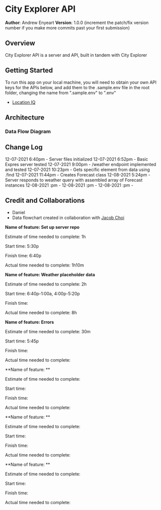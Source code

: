 # City Explorer API

**Author**: Andrew Enyeart
**Version**: 1.0.0 (increment the patch/fix version number if you make more commits past your first submission)

## Overview
City Explorer API is a server and API, built in tandem with City Explorer

## Getting Started
To run this app on your local machine, you will need to obtain your own API keys for the APIs below, and add them to the .sample.env file in the root folder, changing the name from ".sample.env" to ".env"
- [Location IQ](https://locationiq.com/register)


## Architecture
### Data Flow Diagram
<!-- ![Data Flow Diagram](./public/img/data-flow.jpg?raw=true "Data Flow Diagram") -->

## Change Log
<!-- Use this area to document the iterative changes made to your application as each feature is successfully implemented. Use time stamps. Here's an example:

01-01-2001 4:59pm - Application now has a fully-functional express server, with a GET route for the location resource. -->
12-07-2021 6:40pm - Server files initialized
12-07-2021 6:52pm - Basic Expres server tested
12-07-2021 9:00pm - /weather endpoint implemented and tested
12-07-2021 10:23pm - Gets specific element from data using .find
12-07-2021 11:44pm - Creates Forecast class
12-08-2021 5:24pm - Server responds to weather query with assembled array of Forecast instances
12-08-2021 :pm - 
12-08-2021 :pm - 
12-08-2021 :pm - 


## Credit and Collaborations
- Daniel 
- Data flowchart created in collaboration with [Jacob Choi](https://github.com/Choij12)

**Name of feature: Set up server repo**

Estimate of time needed to complete: 1h

Start time: 5:30p

Finish time: 6:40p

Actual time needed to complete: 1h10m

**Name of feature: Weather placeholder data**

Estimate of time needed to complete: 2h

Start time: 6:40p-1:00a, 4:00p-5:20p

Finish time: 

Actual time needed to complete: 8h

**Name of feature: Errors**

Estimate of time needed to complete: 30m 

Start time: 5:45p

Finish time: 

Actual time needed to complete: 

**Name of feature: **

Estimate of time needed to complete: 

Start time: 

Finish time: 

Actual time needed to complete: 

**Name of feature: **

Estimate of time needed to complete: 

Start time: 

Finish time: 

Actual time needed to complete: 

**Name of feature: **

Estimate of time needed to complete: 

Start time: 

Finish time: 

Actual time needed to complete: 